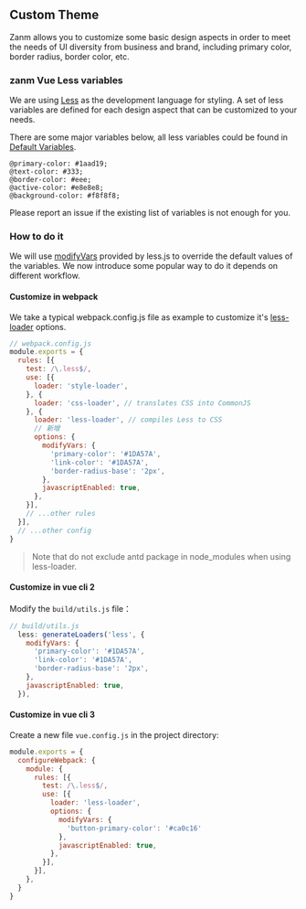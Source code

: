 ## Custom Theme

Zanm allows you to customize some basic design aspects in order to meet the needs of UI diversity from business and brand, including primary color, border radius, border color, etc.

### zanm Vue Less variables 
We are using [Less](http://lesscss.org/) as the development language for styling. A set of less variables are defined for each design aspect that can be customized to your needs.

There are some major variables below, all less variables could be found in [Default Variables](https://github.com/meitianyitan/zanm/blob/dev/packages/zanm-css/src/themes/default.less).
```less
@primary-color: #1aad19;
@text-color: #333;
@border-color: #eee;
@active-color: #e8e8e8;
@background-color: #f8f8f8;
```
Please report an issue if the existing list of variables is not enough for you.

### How to do it
We will use [modifyVars](http://lesscss.org/usage/#using-less-in-the-browser-modify-variables) provided by less.js to override the default values of the variables. We now introduce some popular way to do it depends on different workflow.

#### Customize in webpack
We take a typical webpack.config.js file as example to customize it's [less-loader](https://github.com/webpack-contrib/less-loader) options.
``` javascript
// webpack.config.js
module.exports = {
  rules: [{
    test: /\.less$/,
    use: [{
      loader: 'style-loader',
    }, {
      loader: 'css-loader', // translates CSS into CommonJS
    }, {
      loader: 'less-loader', // compiles Less to CSS
      // 新增
      options: {
        modifyVars: {
          'primary-color': '#1DA57A',
          'link-color': '#1DA57A',
          'border-radius-base': '2px',
        },
        javascriptEnabled: true,
      },
    }],
    // ...other rules
  }],
  // ...other config
}
```
> Note that do not exclude antd package in node_modules when using less-loader.

#### Customize in vue cli 2 
Modify the `build/utils.js` file：
``` javascript
// build/utils.js
  less: generateLoaders('less', {
    modifyVars: {
      'primary-color': '#1DA57A',
      'link-color': '#1DA57A',
      'border-radius-base': '2px',
    },
    javascriptEnabled: true,
  }),
```

#### Customize in vue cli 3 
Create a new file `vue.config.js` in the project directory:
```javascript
module.exports = {
  configureWebpack: {
    module: {
      rules: [{
        test: /\.less$/,
        use: [{
          loader: 'less-loader',
          options: {
            modifyVars: {
              'button-primary-color': '#ca0c16'
            },
            javascriptEnabled: true,
          },
        }],
      }],
    },
  }
}
```